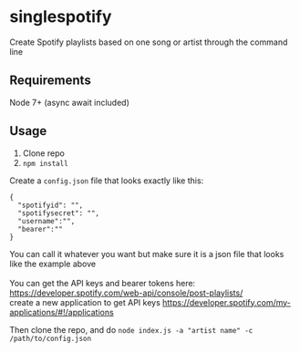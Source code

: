 # singlespotify
Create Spotify playlists based on one song or artist through the command line

## Requirements
Node 7+ (async await included)

## Usage
1. Clone repo
2. `npm install`

Create a `config.json` file that looks exactly like this: <br>
```
{
  "spotifyid": "",
  "spotifysecret": "",
  "username":"",
  "bearer":""
}
```
You can call it whatever you want but make sure it is a json file that looks like the example above <br><br>
You can get the API keys and bearer tokens here: <br>
https://developer.spotify.com/web-api/console/post-playlists/ <br>
create a new application to get API keys
https://developer.spotify.com/my-applications/#!/applications

Then clone the repo, and do
`node index.js -a "artist name" -c /path/to/config.json`

